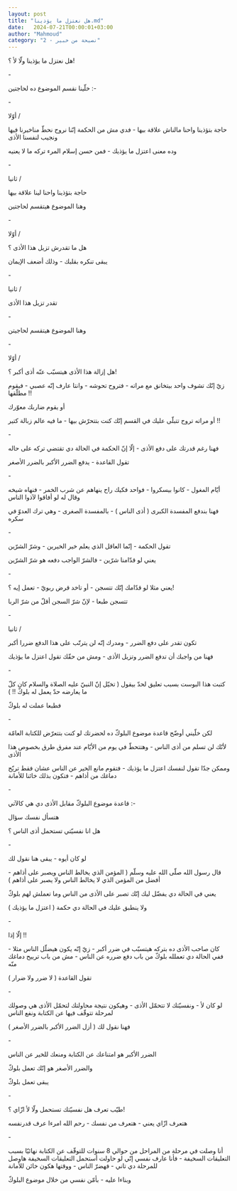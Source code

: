 ```yaml
---
layout: post
title: "هل نعتزل ما يؤذينا.md"
date:   2024-07-21T00:00:01+03:00
author: "Mahmoud"
category: "2 - نصيحة من خبير"
---
```

هل نعتزل ما يؤذينا ولّا لأ ؟!

\-

خلّينا نقسم الموضوع ده لحاجتين :-

\-

أوّلا /

حاجة بتؤذينا واحنا مالناش علاقة بيها - فدي مش من الحكمة
إنّنا نروح نحطّ مناخيرنا فيها ونجيب لنفسنا الأذى

وده معنى اعتزل ما يؤذيك - فمن حسن إسلام المرء تركه ما لا
يعنيه

\-

ثانيا /

حاجة بتؤذينا واحنا لينا علاقة بيها

وهنا الموضوع هيتقسم لحاجتين

\-

أوّلا /

هل ما تقدرش تزيل هذا الأذى ؟

يبقى تنكره بقلبك - وذلك أضعف الإيمان

\-

ثانيا /

تقدر تزيل هذا الأذى

\-

وهنا الموضوع هيتقسم لحاجيتن

\-

أوّلا /

هل إزالة هذا الأذى هيتسبّب عنّه أذى أكبر ؟!

زيّ إنّك تشوف واحد بيتخانق مع مراته - فتروح تحوشه - وانتا
عارف إنّه عصبي - فيقوم مطلّقها !!

أو يقوم ضاربك معوّرك

أو مراته تروح تتبلّى عليك في القسم إنّك كنت بتتحرّش بيها -
ما فيه عالم زبالة كتير !!

\-

فهنا رغم قدرتك على دفع الأذى - إلّا إنّ الحكمة في الحالة
دي تقتضي تركه على حاله

تقول القاعدة - يدفع الضرر الأكبر بالضرر الأصغر

\-

أيّام المغول - كانوا بيسكروا - فواحد فكيك راح ينهاهم عن
شرب الخمر - فنهاه شيخه وقال له لو أفاقوا لآذوا الناس

فهنا بندفع المفسدة الكبرى ( أذى الناس ) - بالمفسدة
الصغرى - وهي ترك العدوّ في سكره

\-

تقول الحكمة - إنّما العاقل الذي يعلم خير الخيرين - وشرّ
الشرّين

يعني لو قدّامنا شرّين - فالشرّ الواجب دفعه هو شرّ
الشرّين

\-

يعني مثلا لو قدّامك إنّك تتسجن - أو تاخد قرض ربويّ - تعمل
إيه ؟!

تتسجن طبعا - لإنّ شرّ السجن أقلّ من شرّ الربا

\-

ثانيا /

تكون تقدر على دفع الضرر - ومدرك إنّه لن يترتّب على هذا
الدفع ضررا أكبر

فهنا من واجبك أن تدفع الضرر وتزيل الأذى - ومش من حقّك
تقول اعتزل ما يؤذيك

\-

كتبت هذا البوست بسبب تعليق لحدّ بيقول ( تخيّل إنّ النبيّ
عليه الصلاة والسلام كان كلّ ما يعارضه حدّ يعمل له بلوكّ !! )

فطبعا عملت له بلوكّ

\-

لكن خلّيني أوضّح قاعدة موضوع البلوكّ ده لحضرتك لو كنت
بتتعرّض للكتابة العامّة

لأنّك لن تسلم من أذى الناس - وهتتحطّ في يوم من الأيّام عند
مفرق طرق بخصوص هذا الأذى

وممكن جدّا تقول لنفسك اعتزل ما يؤذيك - فتقوم مانع الخير
عن الناس عشان فقط تريّح دماغك من أذاهم - فتكون بذلك خائنا للأمانة

\-

قاعدة موضوع البلوكّ مقابل الأذى دي هي كالآتي :-

هتسأل نفسك سؤال

هل انا نفسيّتي تستحمل أذى الناس ؟

\-

لو كان أيوه - يبقى هنا نقول لك

قال رسول الله صلّى الله عليه وسلّم ( المؤمن الذي يخالط
الناس ويصبر على أذاهم - أفضل من المؤمن الذي لا يخالط الناس ولا يصبر على
أذاهم )

يعني في الحالة دي يفضّل ليك إنّك تصبر على الأذى من الناس
وما تعملش لهم بلوكّ

ولا ينطبق عليك في الحالة دي حكمة ( اعتزل ما يؤذيك
)

\-

إلّا إذا !!

كان صاحب الأذى ده بتركه هيتسبّب في ضرر أكبر - زيّ إنّه يكون
هيضلّل الناس مثلا - ففي الحالة دي تعملله بلوكّ من باب دفع ضرره عن الناس -
مش من باب ترييح دماغك منّه

تقول القاعدة ( لا ضرر ولا ضرار )

\-

لو كان لأ - ونفسيّتك لا تتحمّل الأذى - وهيكون نتيجة
محاولتك لتحمّل الأذى هي وصولك لمرحلة تتوقّف فيها عن الكتابة ونفع
الناس

فهنا نقول لك ( أزل الضرر الأكبر بالضرر الأصغر )

\-

الضرر الأكبر هو امتناعك عن الكتابة ومنعك للخير عن
الناس

والضرر الأصغر هو إنّك تعمل بلوكّ

يبقى تعمل بلوكّ

\-

طيّب تعرف هل نفسيّتك تستحمل ولّا لأ ازّاي ؟!

هتعرف ازّاي يعني - هتعرف من نفسك - رحم الله امرءا عرف
قدرنفسه

\-

أنا وصلت في مرحلة من المراحل من حوالي 8 سنوات للتوقّف عن
الكتابة نهائيّا بسبب التعليقات السخيفة - فأنا عارف نفسي إنّي لو حاولت
أستحمل التعليقات السخيفة هاوصل للمرحلة دي تاني - فهضرّ الناس - ووقتها
هكون خائن للأمانة

وبناءا عليه - بأمّن نفسي من خلال موضوع البلوكّ
